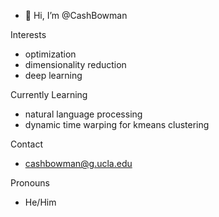- 👋 Hi, I’m @CashBowman
  
Interests
- optimization
- dimensionality reduction
- deep learning
  
Currently Learning
- natural language processing
- dynamic time warping for kmeans clustering
  
Contact
- cashbowman@g.ucla.edu
  
Pronouns
- He/Him

<!---
CashBowman/CashBowman is a ✨ special ✨ repository because its `README.md` (this file) appears on your GitHub profile.
You can click the Preview link to take a look at your changes.
--->
